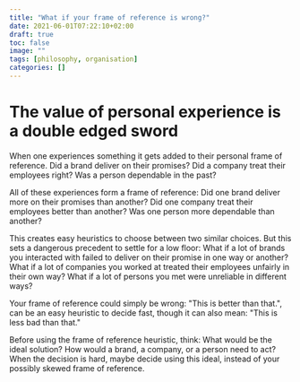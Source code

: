 ```yaml
---
title: "What if your frame of reference is wrong?"
date: 2021-06-01T07:22:10+02:00
draft: true
toc: false
image: ""
tags: [philosophy, organisation]
categories: []
---
```


# The value of personal experience is a double edged sword
<!--more-->
When one experiences something it gets added to their personal frame of reference. Did a brand deliver on their promises? Did a company treat their employees right? Was a person dependable in the past?

All of these experiences form a frame of reference: Did one brand deliver more on their promises than another? Did one company treat their employees better than another? Was one person more dependable than another?

This creates easy heuristics to choose between two similar choices. But this sets a dangerous precedent to settle for a low floor: What if a lot of brands you interacted with failed to deliver on their promise in one way or another? What if a lot of companies you worked at treated their employees unfairly in their own way? What if a lot of persons you met were unreliable in different ways?

Your frame of reference could simply be wrong: "This is better than that.", can be an easy heuristic to decide fast, though it can also mean: "This is less bad than that."

Before using the frame of reference heuristic, think: What would be the ideal solution? How would a brand, a company, or a person need to act? When the decision is hard, maybe decide using this ideal, instead of your possibly skewed frame of reference.
